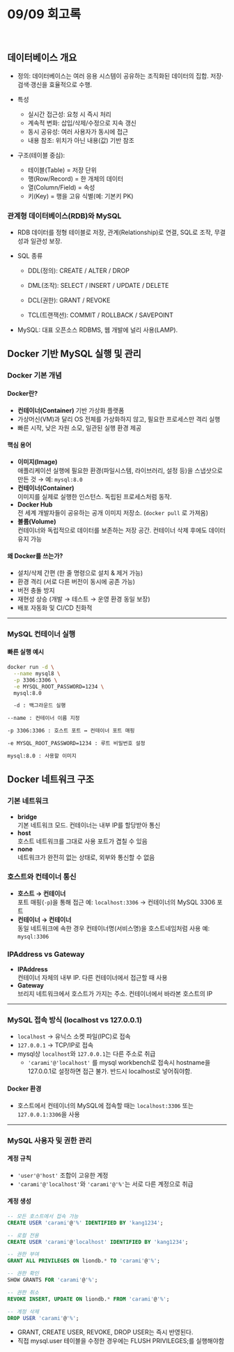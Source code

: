 # 09/09 회고록
<br>

## 데이터베이스 개요

- 정의: 데이터베이스는 여러 응용 시스템이 공유하는 조직화된 데이터의 집합. 저장·검색·갱신을 효율적으로 수행.
- 특성
    - 실시간 접근성: 요청 시 즉시 처리
    - 계속적 변화: 삽입/삭제/수정으로 지속 갱신
    - 동시 공유성: 여러 사용자가 동시에 접근
    - 내용 참조: 위치가 아닌 내용(값) 기반 참조

- 구조(테이블 중심):
    - 테이블(Table) = 저장 단위
    - 행(Row/Record) = 한 개체의 데이터
    - 열(Column/Field) = 속성
    - 키(Key) = 행을 고유 식별(예: 기본키 PK)

### 관계형 데이터베이스(RDB)와 MySQL
- RDB 데이터를 정형 테이블로 저장, 관계(Relationship)로 연결, SQL로 조작, 무결성과 일관성 보장.
- SQL 종류 
    - DDL(정의): CREATE / ALTER / DROP

    - DML(조작): SELECT / INSERT / UPDATE / DELETE

    - DCL(권한): GRANT / REVOKE

    - TCL(트랜잭션): COMMIT / ROLLBACK / SAVEPOINT

- MySQL: 대표 오픈소스 RDBMS, 웹 개발에 널리 사용(LAMP).


## Docker 기반 MySQL 실행 및 관리 

### Docker 기본 개념

#### Docker란?
- **컨테이너(Container)** 기반 가상화 플랫폼
- 가상머신(VM)과 달리 OS 전체를 가상화하지 않고, 필요한 프로세스만 격리 실행
- 빠른 시작, 낮은 자원 소모, 일관된 실행 환경 제공

#### 핵심 용어
- **이미지(Image)**  
  애플리케이션 실행에 필요한 환경(파일시스템, 라이브러리, 설정 등)을 스냅샷으로 만든 것
  → 예: `mysql:8.0`  
- **컨테이너(Container)**  
  이미지를 실제로 실행한 인스턴스. 독립된 프로세스처럼 동작.  
- **Docker Hub**  
  전 세계 개발자들이 공유하는 공개 이미지 저장소. (`docker pull` 로 가져옴)  
- **볼륨(Volume)**  
  컨테이너와 독립적으로 데이터를 보존하는 저장 공간. 컨테이너 삭제 후에도 데이터 유지 가능

#### 왜 Docker를 쓰는가?
- 설치/삭제 간편 (한 줄 명령으로 설치 & 제거 가능)
- 환경 격리 (서로 다른 버전이 동시에 공존 가능)
- 버전 충돌 방지
- 재현성 상승 (개발 → 테스트 → 운영 환경 동일 보장)
- 배포 자동화 및 CI/CD 친화적

---

### MySQL 컨테이너 실행

#### 빠른 실행 예시
```bash
docker run -d \
  --name mysql8 \
  -p 3306:3306 \
  -e MYSQL_ROOT_PASSWORD=1234 \
  mysql:8.0

  -d : 백그라운드 실행

--name : 컨테이너 이름 지정

-p 3306:3306 : 호스트 포트 ↔ 컨테이너 포트 매핑

-e MYSQL_ROOT_PASSWORD=1234 : 루트 비밀번호 설정

mysql:8.0 : 사용할 이미지
```



## Docker 네트워크 구조

### 기본 네트워크
- **bridge**  
  기본 네트워크 모드. 컨테이너는 내부 IP를 할당받아 통신 
- **host**  
  호스트 네트워크를 그대로 사용 포트가 겹칠 수 있음  
- **none**  
  네트워크가 완전히 없는 상태로, 외부와 통신할 수 없음

### 호스트와 컨테이너 통신
- **호스트 → 컨테이너**  
  포트 매핑(`-p`)을 통해 접근 
  예: `localhost:3306` → 컨테이너의 MySQL 3306 포트  
- **컨테이너 → 컨테이너**  
  동일 네트워크에 속한 경우 컨테이너명(서비스명)을 호스트네임처럼 사용 
  예: `mysql:3306`

### IPAddress vs Gateway
- **IPAddress**  
  컨테이너 자체의 내부 IP. 다른 컨테이너에서 접근할 때 사용  
- **Gateway**  
  브리지 네트워크에서 호스트가 가지는 주소. 컨테이너에서 바라본 호스트의 IP

---

### MySQL 접속 방식 (localhost vs 127.0.0.1)

- `localhost` → 유닉스 소켓 파일(IPC)로 접속  
- `127.0.0.1` → TCP/IP로 접속 
- mysql상 `localhost`와 `127.0.0.1`는 다른 주소로 취급 
    - `'carami'@'localhost'` 를 mysql workbench로 접속시 hostname을 127.0.0.1로 설정하면 접근 불가. 반드시 localhost로 넣어줘야함.


#### Docker 환경
- 호스트에서 컨테이너의 MySQL에 접속할 때는 `localhost:3306` 또는 `127.0.0.1:3306`을 사용

---

### MySQL 사용자 및 권한 관리

#### 계정 규칙
- `'user'@'host'` 조합이 고유한 계정
- `'carami'@'localhost'`와 `'carami'@'%'`는 서로 다른 계정으로 취급

#### 계정 생성
```sql
-- 모든 호스트에서 접속 가능
CREATE USER 'carami'@'%' IDENTIFIED BY 'kang1234';

-- 로컬 전용
CREATE USER 'carami'@'localhost' IDENTIFIED BY 'kang1234';

-- 권한 부여
GRANT ALL PRIVILEGES ON liondb.* TO 'carami'@'%';

-- 권한 확인
SHOW GRANTS FOR 'carami'@'%';

-- 권한 취소
REVOKE INSERT, UPDATE ON liondb.* FROM 'carami'@'%';

-- 계정 삭제
DROP USER 'carami'@'%';
```
- GRANT, CREATE USER, REVOKE, DROP USER는 즉시 반영된다.
- 직접 mysql.user 테이블을 수정한 경우에는 FLUSH PRIVILEGES;를 실행해야함